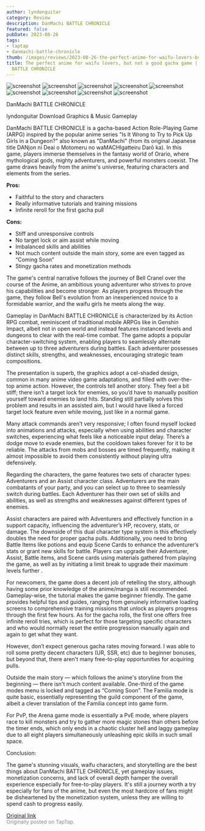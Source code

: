 ```yaml
---
author: lyndonguitar
category: Review
description: DanMachi BATTLE CHRONICLE
featured: false
pubDate: 2023-08-26
tags:
- taptap
- danmachi-battle-chronicle
thumb: /images/reviews/2023-08-26-the-perfect-anime-for-waifu-lovers-but-not-a-good-gacha-game--review---danmachi-battle-ch-0.avif
title: The perfect anime for waifu lovers, but not a good gacha game | Review - DanMachi
  BATTLE CHRONICLE
---
```


<div class="gallery">
  <img src="/images/reviews/2023-08-26-the-perfect-anime-for-waifu-lovers-but-not-a-good-gacha-game--review---danmachi-battle-ch-0.avif" alt="screenshot" />
  <img src="/images/reviews/2023-08-26-the-perfect-anime-for-waifu-lovers-but-not-a-good-gacha-game--review---danmachi-battle-ch-1.avif" alt="screenshot" />
  <img src="/images/reviews/2023-08-26-the-perfect-anime-for-waifu-lovers-but-not-a-good-gacha-game--review---danmachi-battle-ch-2.avif" alt="screenshot" />
  <img src="/images/reviews/2023-08-26-the-perfect-anime-for-waifu-lovers-but-not-a-good-gacha-game--review---danmachi-battle-ch-3.avif" alt="screenshot" />
  <img src="/images/reviews/2023-08-26-the-perfect-anime-for-waifu-lovers-but-not-a-good-gacha-game--review---danmachi-battle-ch-4.avif" alt="screenshot" />
  <img src="/images/reviews/2023-08-26-the-perfect-anime-for-waifu-lovers-but-not-a-good-gacha-game--review---danmachi-battle-ch-5.avif" alt="screenshot" />
  <img src="/images/reviews/2023-08-26-the-perfect-anime-for-waifu-lovers-but-not-a-good-gacha-game--review---danmachi-battle-ch-6.avif" alt="screenshot" />
  <img src="/images/reviews/2023-08-26-the-perfect-anime-for-waifu-lovers-but-not-a-good-gacha-game--review---danmachi-battle-ch-7.avif" alt="screenshot" />
  <img src="/images/reviews/2023-08-26-the-perfect-anime-for-waifu-lovers-but-not-a-good-gacha-game--review---danmachi-battle-ch-8.avif" alt="screenshot" />
</div>

DanMachi BATTLE CHRONICLE

lyndonguitar
Download
Graphics & Music
Gameplay

DanMachi BATTLE CHRONICLE is a gacha-based Action Role-Playing Game (ARPG) inspired by the popular anime series "Is It Wrong to Try to Pick Up Girls in a Dungeon?" also known as "DanMachi" (from its original Japanese title DANjon ni Deai o Motomeru no waMACHIgatteiru Darō ka). In this game, players immerse themselves in the fantasy world of Orario, where mythological gods, mighty adventurers, and powerful monsters coexist. The game draws heavily from the anime's universe, featuring characters and elements from the series.


**Pros:**
- Faithful to the story and characters
- Really informative tutorials and training missions
- Infinite reroll for the first gacha pull


**Cons:**
- Stiff and unresponsive controls
- No target lock or aim assist while moving
- Imbalanced skills and abilities
- Not much content outside the main story, some are even tagged as “Coming Soon”
- Stingy gacha rates and monetization methods


The game's central narrative follows the journey of Bell Cranel over the course of the Anime, an ambitious young adventurer who strives to prove his capabilities and become stronger. As players progress through the game, they follow Bell's evolution from an inexperienced novice to a formidable warrior, and the waifu girls he meets along the way.

Gameplay in DanMachi BATTLE CHRONICLE is characterized by its Action RPG combat, reminiscent of traditional mobile ARPGs like in Genshin Impact, albeit not in open world and instead features instanced levels and dungeons to clear with the real-time combat. The game adopts a popular character-switching system, enabling players to seamlessly alternate between up to three adventurers during battles. Each adventurer possesses distinct skills, strengths, and weaknesses, encouraging strategic team compositions.

The presentation is superb, the graphics adopt a cel-shaded design, common in many anime video game adaptations, and filled with over-the-top anime action. However, the controls tell another story. They feel a bit stiff; there isn’t a target lock for enemies, so you’d have to manually position yourself toward enemies to land hits. Standing still partially solves this problem and results in an assisted aim, but I would have liked a forced target lock feature even while moving, just like in a normal game.

Many attack commands aren’t very responsive; I often found myself locked into animations and attacks, especially when using abilities and character switches, experiencing what feels like a noticeable input delay. There’s a dodge move to evade enemies, but the cooldown takes forever for it to be reliable. The attacks from mobs and bosses are timed frequently, making it almost impossible to avoid them consistently without playing ultra defensively.

Regarding the characters, the game features two sets of character types: Adventurers and an Assist character class. Adventurers are the main combatants of your party, and you can select up to three to seamlessly switch during battles. Each Adventurer has their own set of skills and abilities, as well as strengths and weaknesses against different types of enemies.

Assist characters are paired with Adventurers and effectively function in a support capacity, influencing the adventurer’s HP, recovery, stats, or damage. The downside of this dual character type system is this effectively doubles the need for proper gacha pulls. Additionally, you need to bring Battle Items like potions and equip Scene Cards to enhance the adventurer’s stats or grant new skills for battle. Players can upgrade their Adventurer, Assist, Battle items, and Scene cards using materials gathered from playing the game, as well as by initiating a limit break to upgrade their maximum levels further .

For newcomers, the game does a decent job of retelling the story, although having some prior knowledge of the anime/manga is still recommended. Gameplay-wise, the tutorial makes the game beginner friendly. The game provides helpful tips and guides, ranging from genuinely informative loading screens to comprehensive training missions that unlock as players progress through the first few hours. As for the gacha rolls, the first one offers free infinite reroll tries, which is perfect for those targeting specific characters and who would normally reset the entire progression manually again and again to get what they want.

However, don’t expect generous gacha rates moving forward. I was able to roll some pretty decent characters (UR, SSR, etc) due to beginner bonuses, but beyond that, there aren't many free-to-play opportunities for acquiring pulls.

Outside the main story — which follows the anime's storyline from the beginning — there isn't much content available. One-third of the game modes menu is locked and tagged as “Coming Soon”. The Familia mode is quite basic, essentially representing the guild component of the game, albeit a clever translation of the Familia concept into game form.

For PvP, the Arena game mode is essentially a PvE mode, where players race to kill monsters and try to gather more magic stones than others before the timer ends, which only ends in a chaotic cluster hell and laggy gameplay due to all eight players simultaneously unleashing epic skills in such small space.

Conclusion:

The game's stunning visuals, waifu characters, and storytelling are the best things about DanMachi BATTLE CHRONICLE, yet gameplay issues, monetization concerns, and lack of overall depth hamper the overall experience especially for free-to-play players. It's still a journey worth a try especially for fans of the anime, but even the most hardcore of fans might be disheartened by the monetization system, unless they are willing to spend cash to progress easily.

[Original link](https://www.taptap.io/post/6197508)<br><span style="font-size: 0.95em; color: #888;">Originally posted on TapTap.</span>